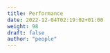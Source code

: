 ```yaml
---
title: Performance
date: 2022-12-04T02:19:02+01:00
weight: 98
draft: false
author: "people"
---
```


